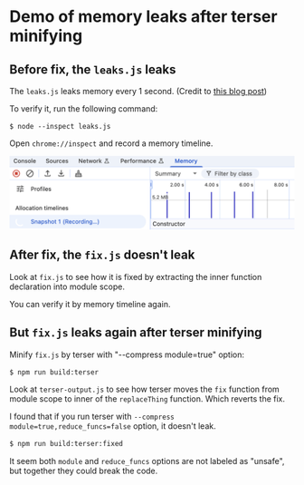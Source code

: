 # Demo of memory leaks after terser minifying

## Before fix, the `leaks.js` leaks

The `leaks.js` leaks memory every 1 second. (Credit to [this blog post](https://blog.meteor.com/an-interesting-kind-of-javascript-memory-leak-8b47d2e7f156))

To verify it, run the following command:

```
$ node --inspect leaks.js
```

Open `chrome://inspect` and record a memory timeline.

![](leaks-timeline.png)

## After fix, the `fix.js` doesn't leak

Look at `fix.js` to see how it is fixed by extracting the inner function declaration into module scope.

You can verify it by memory timeline again.

## But `fix.js` leaks again after terser minifying

Minify `fix.js` by terser with "--compress module=true" option:
```bash
$ npm run build:terser
```

Look at `terser-output.js` to see how terser moves the `fix` function from module scope to inner of the `replaceThing` function. Which reverts the fix.

I found that if you run terser with `--compress module=true,reduce_funcs=false` option, it doesn't leak.

```bash
$ npm run build:terser:fixed
```

It seem both `module` and `reduce_funcs` options are not labeled as "unsafe", but together they could break the code.